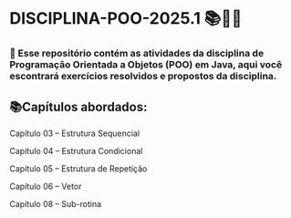 # DISCIPLINA-POO-2025.1 📚💫📌

### 🌟 Esse repositório contém as atividades da disciplina de Programação Orientada a Objetos (POO) em Java, aqui você escontrará exercícios resolvidos e propostos da disciplina.

## 📚Capítulos abordados:
Capítulo 03 – Estrutura Sequencial

Capítulo 04 – Estrutura Condicional

Capítulo 05 – Estrutura de Repetição

Capítulo 06 – Vetor

Capítulo 08 – Sub-rotina

